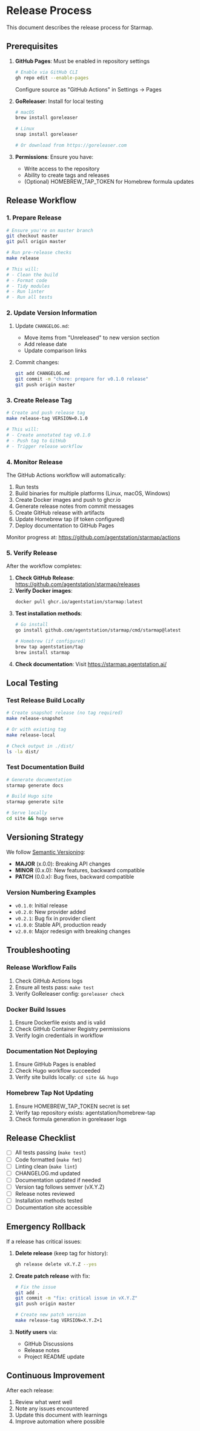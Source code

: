 # Release Process

This document describes the release process for Starmap.

## Prerequisites

1. **GitHub Pages**: Must be enabled in repository settings
   ```bash
   # Enable via GitHub CLI
   gh repo edit --enable-pages
   ```
   Configure source as "GitHub Actions" in Settings → Pages

2. **GoReleaser**: Install for local testing
   ```bash
   # macOS
   brew install goreleaser
   
   # Linux
   snap install goreleaser
   
   # Or download from https://goreleaser.com
   ```

3. **Permissions**: Ensure you have:
   - Write access to the repository
   - Ability to create tags and releases
   - (Optional) HOMEBREW_TAP_TOKEN for Homebrew formula updates

## Release Workflow

### 1. Prepare Release

```bash
# Ensure you're on master branch
git checkout master
git pull origin master

# Run pre-release checks
make release

# This will:
# - Clean the build
# - Format code
# - Tidy modules
# - Run linter
# - Run all tests
```

### 2. Update Version Information

1. Update `CHANGELOG.md`:
   - Move items from "Unreleased" to new version section
   - Add release date
   - Update comparison links

2. Commit changes:
   ```bash
   git add CHANGELOG.md
   git commit -m "chore: prepare for v0.1.0 release"
   git push origin master
   ```

### 3. Create Release Tag

```bash
# Create and push release tag
make release-tag VERSION=0.1.0

# This will:
# - Create annotated tag v0.1.0
# - Push tag to GitHub
# - Trigger release workflow
```

### 4. Monitor Release

The GitHub Actions workflow will automatically:
1. Run tests
2. Build binaries for multiple platforms (Linux, macOS, Windows)
3. Create Docker images and push to ghcr.io
4. Generate release notes from commit messages
5. Create GitHub release with artifacts
6. Update Homebrew tap (if token configured)
7. Deploy documentation to GitHub Pages

Monitor progress at: https://github.com/agentstation/starmap/actions

### 5. Verify Release

After the workflow completes:

1. **Check GitHub Release**: https://github.com/agentstation/starmap/releases
2. **Verify Docker images**: 
   ```bash
   docker pull ghcr.io/agentstation/starmap:latest
   ```
3. **Test installation methods**:
   ```bash
   # Go install
   go install github.com/agentstation/starmap/cmd/starmap@latest
   
   # Homebrew (if configured)
   brew tap agentstation/tap
   brew install starmap
   ```
4. **Check documentation**: Visit https://starmap.agentstation.ai/

## Local Testing

### Test Release Build Locally

```bash
# Create snapshot release (no tag required)
make release-snapshot

# Or with existing tag
make release-local

# Check output in ./dist/
ls -la dist/
```

### Test Documentation Build

```bash
# Generate documentation
starmap generate docs

# Build Hugo site
starmap generate site

# Serve locally
cd site && hugo serve
```

## Versioning Strategy

We follow [Semantic Versioning](https://semver.org/):

- **MAJOR** (x.0.0): Breaking API changes
- **MINOR** (0.x.0): New features, backward compatible
- **PATCH** (0.0.x): Bug fixes, backward compatible

### Version Numbering Examples

- `v0.1.0`: Initial release
- `v0.2.0`: New provider added
- `v0.2.1`: Bug fix in provider client
- `v1.0.0`: Stable API, production ready
- `v2.0.0`: Major redesign with breaking changes

## Troubleshooting

### Release Workflow Fails

1. Check GitHub Actions logs
2. Ensure all tests pass: `make test`
3. Verify GoReleaser config: `goreleaser check`

### Docker Build Issues

1. Ensure Dockerfile exists and is valid
2. Check GitHub Container Registry permissions
3. Verify login credentials in workflow

### Documentation Not Deploying

1. Ensure GitHub Pages is enabled
2. Check Hugo workflow succeeded
3. Verify site builds locally: `cd site && hugo`

### Homebrew Tap Not Updating

1. Ensure HOMEBREW_TAP_TOKEN secret is set
2. Verify tap repository exists: agentstation/homebrew-tap
3. Check formula generation in goreleaser logs

## Release Checklist

- [ ] All tests passing (`make test`)
- [ ] Code formatted (`make fmt`)
- [ ] Linting clean (`make lint`)
- [ ] CHANGELOG.md updated
- [ ] Documentation updated if needed
- [ ] Version tag follows semver (vX.Y.Z)
- [ ] Release notes reviewed
- [ ] Installation methods tested
- [ ] Documentation site accessible

## Emergency Rollback

If a release has critical issues:

1. **Delete release** (keep tag for history):
   ```bash
   gh release delete vX.Y.Z --yes
   ```

2. **Create patch release** with fix:
   ```bash
   # Fix the issue
   git add .
   git commit -m "fix: critical issue in vX.Y.Z"
   git push origin master
   
   # Create new patch version
   make release-tag VERSION=X.Y.Z+1
   ```

3. **Notify users** via:
   - GitHub Discussions
   - Release notes
   - Project README update

## Continuous Improvement

After each release:
1. Review what went well
2. Note any issues encountered
3. Update this document with learnings
4. Improve automation where possible